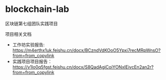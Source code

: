 # blockchain-lab

区块链第七组团队实践项目

项目相关文档
- 工作坊实验报告: https://m4erthx1uk.feishu.cn/docx/BCzndVdKOoO5Ypxi7recMRpWnsO?from=from_copylink
- 实践项目项目报告：https://v1lo0q5fgst.feishu.cn/docx/S8QadAgiCoiYONxIEivcEn2an2r?from=from_copylink
